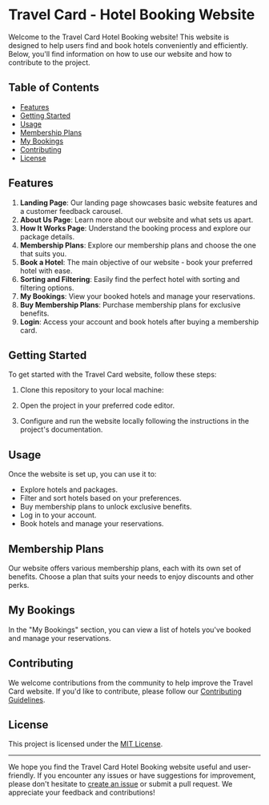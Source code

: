 # Travel Card - Hotel Booking Website

Welcome to the Travel Card Hotel Booking website! This website is designed to help users find and book hotels conveniently and efficiently. Below, you'll find information on how to use our website and how to contribute to the project.

## Table of Contents

- [Features](#features)
- [Getting Started](#getting-started)
- [Usage](#usage)
- [Membership Plans](#membership-plans)
- [My Bookings](#my-bookings)
- [Contributing](#contributing)
- [License](#license)

## Features

1. **Landing Page**: Our landing page showcases basic website features and a customer feedback carousel.
2. **About Us Page**: Learn more about our website and what sets us apart.
3. **How It Works Page**: Understand the booking process and explore our package details.
4. **Membership Plans**: Explore our membership plans and choose the one that suits you.
5. **Book a Hotel**: The main objective of our website - book your preferred hotel with ease.
6. **Sorting and Filtering**: Easily find the perfect hotel with sorting and filtering options.
7. **My Bookings**: View your booked hotels and manage your reservations.
8. **Buy Membership Plans**: Purchase membership plans for exclusive benefits.
9. **Login**: Access your account and book hotels after buying a membership card.

## Getting Started

To get started with the Travel Card website, follow these steps:

1. Clone this repository to your local machine:

2. Open the project in your preferred code editor.

3. Configure and run the website locally following the instructions in the project's documentation.

## Usage

Once the website is set up, you can use it to:

- Explore hotels and packages.
- Filter and sort hotels based on your preferences.
- Buy membership plans to unlock exclusive benefits.
- Log in to your account.
- Book hotels and manage your reservations.

## Membership Plans

Our website offers various membership plans, each with its own set of benefits. Choose a plan that suits your needs to enjoy discounts and other perks.

## My Bookings

In the "My Bookings" section, you can view a list of hotels you've booked and manage your reservations.

## Contributing

We welcome contributions from the community to help improve the Travel Card website. If you'd like to contribute, please follow our [Contributing Guidelines](CONTRIBUTING.md).

## License

This project is licensed under the [MIT License](LICENSE).

---

We hope you find the Travel Card Hotel Booking website useful and user-friendly. If you encounter any issues or have suggestions for improvement, please don't hesitate to [create an issue](https://github.com/your-username/travel-card-website/issues) or submit a pull request. We appreciate your feedback and contributions!
